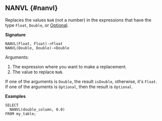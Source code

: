 
## NANVL {#nanvl}

Replaces the values `NaN` (not a number) in the expressions that have the type `Float`, `Double`, or [Optional](../../../types/optional.md).

**Signature**
```
NANVL(Float, Float)->Float
NANVL(Double, Double)->Double
```

Arguments:

1. The expression where you want to make a replacement.
2. The value to replace `NaN`.

If one of the arguments is `Double`, the result `isDouble`, otherwise, it's `Float`. If one of the arguments is `Optional`, then the result is `Optional`.

**Examples**
```yql
SELECT
  NANVL(double_column, 0.0)
FROM my_table;
```
